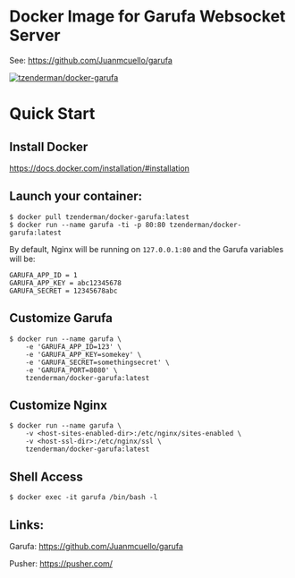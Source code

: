 # Docker Image for Garufa Websocket Server
See: https://github.com/Juanmcuello/garufa

[![tzenderman/docker-garufa](http://dockeri.co/image/tzenderman/docker-garufa)](https://registry.hub.docker.com/u/tzenderman/docker-garufa/)

Quick Start
===========

## Install Docker

https://docs.docker.com/installation/#installation

## Launch your container:

    $ docker pull tzenderman/docker-garufa:latest
    $ docker run --name garufa -ti -p 80:80 tzenderman/docker-garufa:latest

By default, Nginx will be running on `127.0.0.1:80` and the Garufa variables will be:

    GARUFA_APP_ID = 1
    GARUFA_APP_KEY = abc12345678
    GARUFA_SECRET = 12345678abc

## Customize Garufa

    $ docker run --name garufa \
        -e 'GARUFA_APP_ID=123' \
        -e 'GARUFA_APP_KEY=somekey' \
        -e 'GARUFA_SECRET=somethingsecret' \
        -e 'GARUFA_PORT=8080' \
        tzenderman/docker-garufa:latest

## Customize Nginx

    $ docker run --name garufa \
        -v <host-sites-enabled-dir>:/etc/nginx/sites-enabled \
        -v <host-ssl-dir>:/etc/nginx/ssl \
        tzenderman/docker-garufa:latest

## Shell Access

    $ docker exec -it garufa /bin/bash -l

## Links:

Garufa: https://github.com/Juanmcuello/garufa

Pusher: https://pusher.com/
